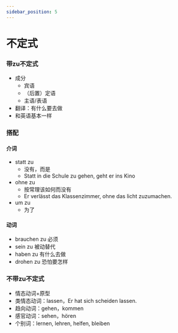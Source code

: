 ```yaml
---
sidebar_position: 5
---
```


# 不定式

### 带zu不定式

* 成分
  * 宾语
  * （后置）定语
  * 主语/表语
* 翻译：有什么要去做
* 和英语基本一样

### 搭配

#### 介词

* statt zu
  * 没有，而是
  * Statt in die Schule zu gehen, geht er ins Kino
* ohne zu
  * 按常理该如何而没有
  * Er verlässt das Klassenzimmer, ohne das licht zuzumachen.
* um zu
  * 为了

#### 动词

* brauchen zu 必须
* sein zu 被动替代
* haben zu 有什么去做
* drohen zu 恐怕要怎样

### 不带zu不定式

* 情态动词+原型
* 类情态动词：lassen，Er hat sich scheiden lassen.
* 趋向动词：gehen，kommen
* 感官动词：sehen，hören
* 个别词：lernen, lehren, helfen, bleiben
